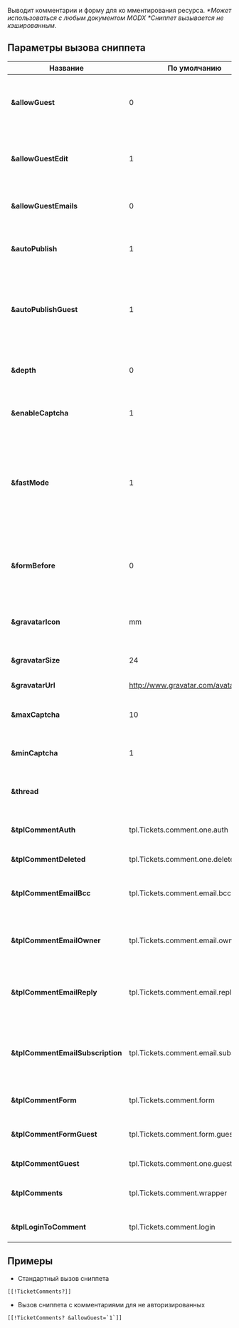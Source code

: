Выводит комментарии и форму для ко мментирования ресурса.
*\*Может использоваться с любым документом MODX*
*\*Сниппет вызывается не кэшированным.*

## Параметры вызова сниппета

Название							| По умолчанию							| Описание
------------------------------------|---------------------------------------|------------------------------
**&allowGuest**						| 0										| Включить возможность комментирования для неавторизованных пользователей?
**&allowGuestEdit**					| 1										| Разрешать неавторизованным пользователям редактировать свои комментарии?
**&allowGuestEmails**				| 0										| Отправлять гостям почтовые уведомления об ответах?
**&autoPublish**					| 1										| Автоматически публиковать все новые комментарии, без премодерации.
**&autoPublishGuest**				| 1										| Автоматически публиковать все новые комментарии неавторизованных пользователей, без премодерации.
**&depth**							| 0										| Целое число, для указания максимальной глубины ветки комментариев.
**&enableCaptcha**					| 1										| Включить защиту от спама для неавторизованных пользователей?
**&fastMode**						| 1										| Если включено - в чанк результата будут подставлены только значения из БД. Все необработанные теги MODX, такие как фильтры, вызов сниппетов и другие - будут вырезаны.
**&formBefore**						| 0										| Расположить форму комментирования перед комментариями. По умолчанию - нет.
**&gravatarIcon**					| mm									| Если аватарка пользователя не найдена, грузить эту картинку на замену.
**&gravatarSize**					| 24									| Размер загружаемого аватара
**&gravatarUrl**					| http://www.gravatar.com/avatar/		| Адрес для загрузки аватаров
**&maxCaptcha**						| 10									| Максимальное число для генерации кода защиты от спама.
**&minCaptcha**						| 1										| Минимальное число для генерации кода защиты от спама.
**&thread**							|  										| Имя ветки комментариев. По умолчанию, "resource-[[*id]]".
**&tplCommentAuth**					| tpl.Tickets.comment.one.auth			| Чанк комментария для показа авторизованному пользователю.
**&tplCommentDeleted**				| tpl.Tickets.comment.one.deleted		| Чанк удалённого комментария.
**&tplCommentEmailBcc**				| tpl.Tickets.comment.email.bcc			| Чанк для уведомления админов сайта о новом комментарии.
**&tplCommentEmailOwner**			| tpl.Tickets.comment.email.owner		| Чанк для уведомления владельца тикета о новом комментарии.
**&tplCommentEmailReply**			| tpl.Tickets.comment.email.reply		| Чанк для уведомления пользователя о том, что на его комментарий появился ответ.
**&tplCommentEmailSubscription**	| tpl.Tickets.comment.email.subscription| Чанк для уведомления подписанного пользователя, что в теме появился новый комментарий.
**&tplCommentForm**					| tpl.Tickets.comment.form				| Чанк для формы добавления нового комментария.
**&tplCommentFormGuest**			| tpl.Tickets.comment.form.guest		| Чанк для формы добавления нового комментария гостям.
**&tplCommentGuest**				| tpl.Tickets.comment.one.guest			| Чанк комментария для показа гостям.
**&tplComments**					| tpl.Tickets.comment.wrapper			| Чане обертка для всех комментариев страницы.
**&tplLoginToComment**				| tpl.Tickets.comment.login				| Чанк с требованием авторизоваться.

## Примеры

* Стандартный вызов сниппета
```
[[!TicketComments?]]
```

* Вызов сниппета с комментариями для не авторизированных
```
[[!TicketComments? &allowGuest=`1`]]
```
